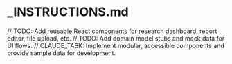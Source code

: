 # _INSTRUCTIONS.md

// TODO: Add reusable React components for research dashboard, report editor, file upload, etc.
// TODO: Add domain model stubs and mock data for UI flows.
// CLAUDE_TASK: Implement modular, accessible components and provide sample data for development.
